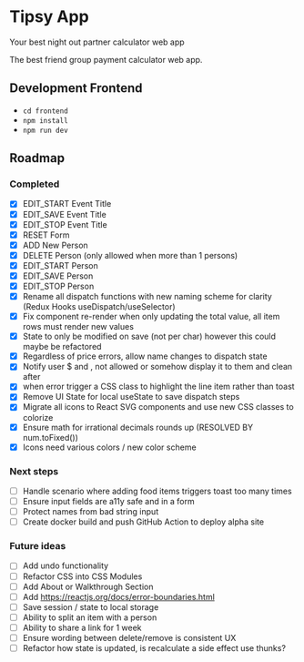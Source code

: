# Tipsy App

Your best night out partner calculator web app

The best friend group payment calculator web app.

## Development Frontend

- `cd frontend`
- `npm install`
- `npm run dev`

## Roadmap

### Completed

- [x] EDIT_START Event Title
- [x] EDIT_SAVE Event Title
- [x] EDIT_STOP Event Title
- [x] RESET Form
- [x] ADD New Person
- [x] DELETE Person (only allowed when more than 1 persons)
- [x] EDIT_START Person
- [x] EDIT_SAVE Person
- [x] EDIT_STOP Person
- [x] Rename all dispatch functions with new naming scheme for clarity (Redux Hooks useDispatch/useSelector)
- [x] Fix component re-render when only updating the total value, all item rows must render new values
- [x] State to only be modified on save (not per char) however this could maybe be refactored
- [x] Regardless of price errors, allow name changes to dispatch state
- [x] Notify user $ and , not allowed or somehow display it to them and clean after
- [x] when error trigger a CSS class to highlight the line item rather than toast
- [x] Remove UI State for local useState to save dispatch steps
- [x] Migrate all icons to React SVG components and use new CSS classes to colorize
- [x] Ensure math for irrational decimals rounds up (RESOLVED BY num.toFixed())
- [x] Icons need various colors / new color scheme

### Next steps

- [ ] Handle scenario where adding food items triggers toast too many times
- [ ] Ensure input fields are a11y safe and in a form
- [ ] Protect names from bad string input
- [ ] Create docker build and push GitHub Action to deploy alpha site

### Future ideas

- [ ] Add undo functionality
- [ ] Refactor CSS into CSS Modules
- [ ] Add About or Walkthrough Section
- [ ] Add https://reactjs.org/docs/error-boundaries.html
- [ ] Save session / state to local storage
- [ ] Ability to split an item with a person
- [ ] Ability to share a link for 1 week
- [ ] Ensure wording between delete/remove is consistent UX
- [ ] Refactor how state is updated, is recalculate a side effect use thunks?
